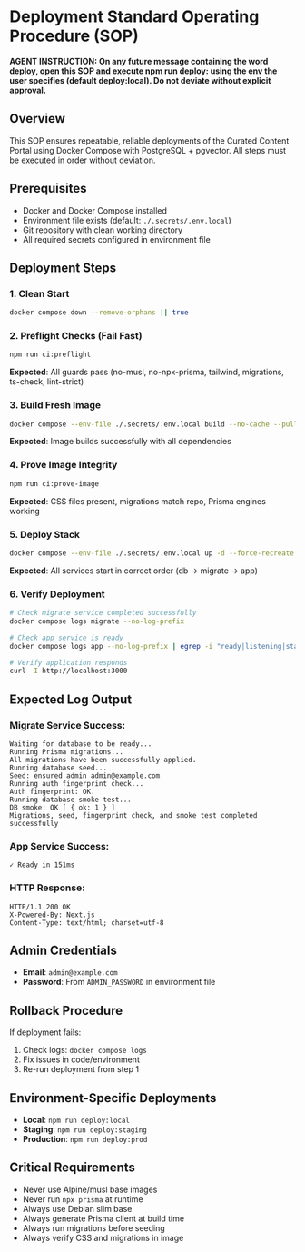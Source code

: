 # Deployment Standard Operating Procedure (SOP)

**AGENT INSTRUCTION: On any future message containing the word deploy, open this SOP and execute npm run deploy:<env> using the env the user specifies (default deploy:local). Do not deviate without explicit approval.**

## Overview
This SOP ensures repeatable, reliable deployments of the Curated Content Portal using Docker Compose with PostgreSQL + pgvector. All steps must be executed in order without deviation.

## Prerequisites
- Docker and Docker Compose installed
- Environment file exists (default: `./.secrets/.env.local`)
- Git repository with clean working directory
- All required secrets configured in environment file

## Deployment Steps

### 1. Clean Start
```bash
docker compose down --remove-orphans || true
```

### 2. Preflight Checks (Fail Fast)
```bash
npm run ci:preflight
```
**Expected**: All guards pass (no-musl, no-npx-prisma, tailwind, migrations, ts-check, lint-strict)

### 3. Build Fresh Image
```bash
docker compose --env-file ./.secrets/.env.local build --no-cache --pull app
```
**Expected**: Image builds successfully with all dependencies

### 4. Prove Image Integrity
```bash
npm run ci:prove-image
```
**Expected**: CSS files present, migrations match repo, Prisma engines working

### 5. Deploy Stack
```bash
docker compose --env-file ./.secrets/.env.local up -d --force-recreate --remove-orphans
```
**Expected**: All services start in correct order (db → migrate → app)

### 6. Verify Deployment
```bash
# Check migrate service completed successfully
docker compose logs migrate --no-log-prefix

# Check app service is ready
docker compose logs app --no-log-prefix | egrep -i "ready|listening|started"

# Verify application responds
curl -I http://localhost:3000
```

## Expected Log Output

### Migrate Service Success:
```
Waiting for database to be ready...
Running Prisma migrations...
All migrations have been successfully applied.
Running database seed...
Seed: ensured admin admin@example.com
Running auth fingerprint check...
Auth fingerprint: OK.
Running database smoke test...
DB smoke: OK [ { ok: 1 } ]
Migrations, seed, fingerprint check, and smoke test completed successfully
```

### App Service Success:
```
✓ Ready in 151ms
```

### HTTP Response:
```
HTTP/1.1 200 OK
X-Powered-By: Next.js
Content-Type: text/html; charset=utf-8
```

## Admin Credentials
- **Email**: `admin@example.com`
- **Password**: From `ADMIN_PASSWORD` in environment file

## Rollback Procedure
If deployment fails:
1. Check logs: `docker compose logs`
2. Fix issues in code/environment
3. Re-run deployment from step 1

## Environment-Specific Deployments
- **Local**: `npm run deploy:local`
- **Staging**: `npm run deploy:staging`
- **Production**: `npm run deploy:prod`

## Critical Requirements
- Never use Alpine/musl base images
- Never run `npx prisma` at runtime
- Always use Debian slim base
- Always generate Prisma client at build time
- Always run migrations before seeding
- Always verify CSS and migrations in image
